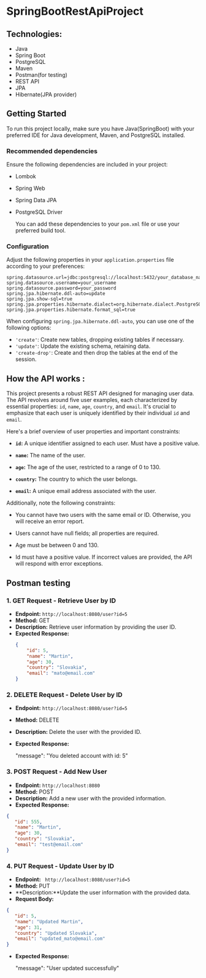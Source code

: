 # SpringBootRestApiProject



## Technologies:
- Java
- Spring Boot
- PostgreSQL
- Maven
- Postman(for testing)
- REST API
- JPA
- Hibernate(JPA provider)

## Getting Started

To run this project locally, make sure you have Java(SpringBoot) with your preferred IDE for Java development, Maven, and PostgreSQL installed.
###  Recommended dependencies
 Ensure the following dependencies are included in your project:
 - Lombok
 - Spring Web
 - Spring Data JPA
 - PostgreSQL Driver

   You can add these dependencies to your `pom.xml` file or use your preferred build tool.

### Configuration

Adjust the following properties in your `application.properties` file according to your preferences:

```properties
spring.datasource.url=jdbc:postgresql://localhost:5432/your_database_name
spring.datasource.username=your_username
spring.datasource.password=your_password
spring.jpa.hibernate.ddl-auto=update
spring.jpa.show-sql=true
spring.jpa.properties.hibernate.dialect=org.hibernate.dialect.PostgreSQLDialect
spring.jpa.properties.hibernate.format_sql=true
```
When configuring `spring.jpa.hibernate.ddl-auto`, you can use one of the following options:

- `'create'`: Create new tables, dropping existing tables if necessary.
- `'update'`: Update the existing schema, retaining data.
- `'create-drop'`: Create and then drop the tables at the end of the session.

## How the API works :

This project presents a robust REST API designed for managing user data. The API revolves around five user examples, each characterized by essential properties: `id`, `name`, `age`, `country`, and `email`. It's crucial to emphasize that each user is uniquely identified by their individual `id` and `email`.

Here's a brief overview of user properties and important constraints:

- **`id`:** A unique identifier assigned to each user. Must have a positive value.

- **`name`:** The name of the user.

- **`age`:** The age of the user, restricted to a range of 0 to 130.

- **`country`:** The country to which the user belongs.

- **`email`:** A unique email address associated with the user.

Additionally, note the following constraints:

- You cannot have two users with the same email or ID. Otherwise, you will receive an error report.

- Users cannot have null fields; all properties are required.

- Age must be between 0 and 130.

- Id must have a positive value.
  If incorrect values are provided, the API will respond with error exceptions.

 ## Postman testing
 ### 1. **GET Request - Retrieve User by ID**
- **Endpoint:** `http://localhost:8080/user?id=5`
- **Method:** GET
- **Description:** Retrieve user information by providing the user ID.
- **Expected Response:**
  ```json
  {
      "id": 5,
      "name": "Martin",
      "age": 30,
      "country": "Slovakia",
      "email": "mato@email.com"
  }
 ### 2. **DELETE Request - Delete User by ID**
  - **Endpoint:** `http://localhost:8080/user?id=5`
- **Method:** DELETE
- **Description:** Delete the user with the provided ID.
- **Expected Response:**


    "message": "You deleted account with id: 5"

  
 ### 3. **POST Request - Add New User**
  - **Endpoint:** `http://localhost:8080`
- **Method:** POST
- **Description:** Add a new user with the provided information.
- **Expected Response:**
 ```json
{
    "id": 555,
    "name": "Martin",
    "age": 30,
    "country": "Slovakia",
    "email": "test@email.com"
}
 ```
 ### 4. **PUT Request - Update User by ID**
  - **Endpoint:** ` http://localhost:8080/user?id=5`
- **Method:** PUT
- **Description:**Update the user information with the provided data.
- **Request Body:**
 ```json
{
    "id": 5,
    "name": "Updated Martin",
    "age": 31,
    "country": "Updated Slovakia",
    "email": "updated_mato@email.com"
}
 ```
- **Expected Response:**

    "message": "User updated successfully"


  
